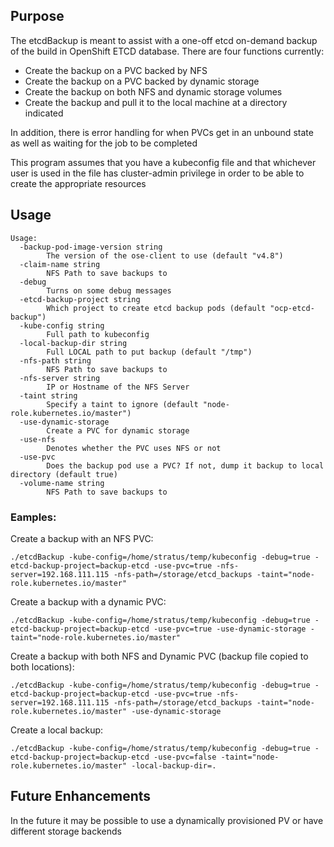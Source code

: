 ## Purpose

The etcdBackup is meant to assist with a one-off etcd on-demand backup of the build in OpenShift ETCD database. There are four functions currently:
* Create the backup on a PVC backed by NFS
* Create the backup on a PVC backed by dynamic storage
* Create the backup on both NFS and dynamic storage volumes
* Create the backup and pull it to the local machine at a directory indicated

In addition, there is error handling for when PVCs get in an unbound state as well as waiting for the job to be completed

This program assumes that you have a kubeconfig file and that whichever user is used in the file has cluster-admin privilege in order to be able to create the appropriate resources

## Usage

```
Usage:
  -backup-pod-image-version string
        The version of the ose-client to use (default "v4.8")
  -claim-name string
        NFS Path to save backups to
  -debug
        Turns on some debug messages
  -etcd-backup-project string
        Which project to create etcd backup pods (default "ocp-etcd-backup")
  -kube-config string
        Full path to kubeconfig
  -local-backup-dir string
        Full LOCAL path to put backup (default "/tmp")
  -nfs-path string
        NFS Path to save backups to
  -nfs-server string
        IP or Hostname of the NFS Server
  -taint string
        Specify a taint to ignore (default "node-role.kubernetes.io/master")
  -use-dynamic-storage
        Create a PVC for dynamic storage
  -use-nfs
        Denotes whether the PVC uses NFS or not
  -use-pvc
        Does the backup pod use a PVC? If not, dump it backup to local directory (default true)
  -volume-name string
        NFS Path to save backups to
```

### Eamples:

Create a backup with an NFS PVC:

```
./etcdBackup -kube-config=/home/stratus/temp/kubeconfig -debug=true -etcd-backup-project=backup-etcd -use-pvc=true -nfs-server=192.168.111.115 -nfs-path=/storage/etcd_backups -taint="node-role.kubernetes.io/master"
```

Create a backup with a dynamic PVC:

```
./etcdBackup -kube-config=/home/stratus/temp/kubeconfig -debug=true -etcd-backup-project=backup-etcd -use-pvc=true -use-dynamic-storage -taint="node-role.kubernetes.io/master"
```

Create a backup with both NFS and Dynamic PVC (backup file copied to both locations):

```
./etcdBackup -kube-config=/home/stratus/temp/kubeconfig -debug=true -etcd-backup-project=backup-etcd -use-pvc=true -nfs-server=192.168.111.115 -nfs-path=/storage/etcd_backups -taint="node-role.kubernetes.io/master" -use-dynamic-storage
```

Create a local backup:
```
./etcdBackup -kube-config=/home/stratus/temp/kubeconfig -debug=true -etcd-backup-project=backup-etcd -use-pvc=false -taint="node-role.kubernetes.io/master" -local-backup-dir=.
```


## Future Enhancements

In the future it may be possible to use a dynamically provisioned PV or have different storage backends
